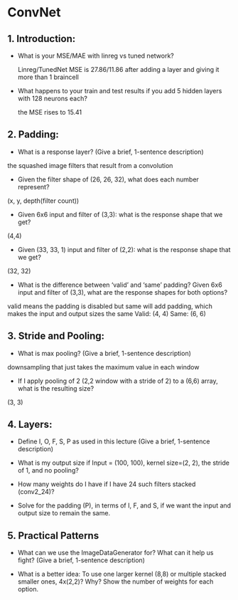 # ConvNet

## 1. Introduction:
- What is your MSE/MAE with linreg vs tuned network?

    Linreg/TunedNet MSE is 27.86/11.86 after adding a layer and giving it more than 1 braincell
- What happens to your train and test results if you add 5 hidden layers with 128 neurons each?

    the MSE rises to 15.41

## 2. Padding:
- What is a response layer? (Give a brief, 1-sentence description)

the squashed image filters that result from a convolution
- Given the filter shape of (26, 26, 32), what does each number represent?

(x, y, depth(filter count))
- Given 6x6 input and filter of (3,3): what is the response shape that we get? 

(4,4)
- Given (33, 33, 1) input and filter of (2,2): what is the response shape that we get?

(32, 32)
- What is the difference between ‘valid’ and ‘same’ padding? Given 6x6 input and filter of (3,3), what are the response shapes for both options?

valid means the padding is disabled but same will add padding, which makes the input and output sizes the same
Valid: (4, 4)
Same: (6, 6)

## 3. Stride and Pooling:
- What is max pooling? (Give a brief, 1-sentence description)

downsampling that just takes the maximum value in each window
- If I apply pooling of 2 (2,2 window with a stride of 2) to a (6,6) array, what is the resulting size?

(3, 3)

## 4. Layers:
- Define I, O, F, S, P as used in this lecture (Give a brief, 1-sentence description)


- What is my output size if Input = (100, 100), kernel size=(2, 2), the stride of 1, and no pooling?


- How many weights do I have if I have 24 such filters stacked (conv2_24)?


- Solve for the padding (P), in terms of I, F, and S, if we want the input and output size to remain the same.



## 5. Practical Patterns
- What can we use the ImageDataGenerator for? What can it help us fight? (Give a brief, 1-sentence description)


- What is a better idea: To use one larger kernel (8,8) or multiple stacked smaller ones, 4x(2,2)? Why? Show the number of weights for each option.


